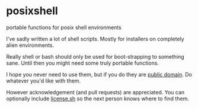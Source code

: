 # posixshell
portable functions for posix shell environments

I've sadly written a lot of shell scripts.   Mostly for installers on
completely alien environments.

Really shell or bash should only be used for boot-strapping to something
sane.  Until then you might need some truly portable functions.

I hope you never need to use them, but if you do they are [public domain](http://unlicense.org).  Do whatever you'd like with them.

However acknowledgement (and pull requests) are appreciated.  You can optionally include [license.sh](blob/master/license.sh) so the next person knows where to find them.



